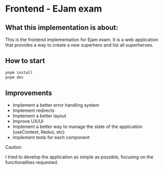 # Frontend - EJam exam

## What this implementation is about:

This is the frontend implementation for Ejam exam. It is a web application that provides a way to create a new superhero and list all superheroes.

## How to start

```bash
pnpm install
pnpm dev
```

## Improvements

- Implement a better error handling system
- Implement redirects
- Implement a better layout
- Improve UX/UI
- Implement a better way to manage the state of the application (useContext, Redux, etc)
- Implement tests for each component

> [!CAUTION]
> I tried to develop the application as simple as possible, focusing on the functionalities requested.
